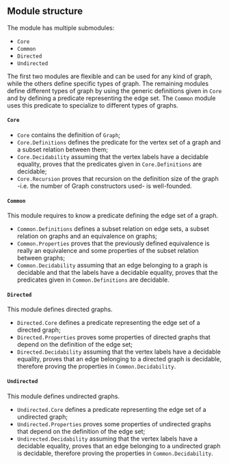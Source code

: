 ## Module structure
The module has multiple submodules:
- `Core`
- `Common`
- `Directed`
- `Undirected`

The first two modules are flexible and can be used for any kind of graph, while the others define specific types of graph.
The remaining modules define different types of graph by using the generic definitions given in `Core` and by defining a predicate representing the edge set.
The `Common` module uses this predicate to specialize to different types of graphs.

#### `Core`
- `Core` contains the definition of `Graph`;
- `Core.Definitions` defines the predicate for the vertex set of a graph and a subset relation between them;
- `Core.Decidability` assuming that the vertex labels have a decidable equality, proves that the predicates given in `Core.Definitions` are decidable;
- `Core.Recursion` proves that recursion on the definition size of the graph -i.e. the number of Graph constructors used- is well-founded.

#### `Common`
This module requires to know a predicate defining the edge set of a graph.
- `Common.Definitions` defines a subset relation on edge sets, a subset relation on graphs and an equivalence on graphs;
- `Common.Properties` proves that the previously defined equivalence is really an equivalence and some properties of the subset relation between graphs;
- `Common.Decidability` assuming that an edge belonging to a graph is decidable and that the labels have a decidable equality, proves that the predicates given in `Common.Definitions` are decidable.

#### `Directed`
This module defines directed graphs.
- `Directed.Core` defines a predicate representing the edge set of a directed graph;
- `Directed.Properties` proves some properties of directed graphs that depend on the definition of the edge set;
- `Directed.Decidability` assuming that the vertex labels have a decidable equality, proves that an edge belonging to a directed graph is decidable, therefore proving the properties in `Common.Decidability`.

#### `Undirected`
This module defines undirected graphs.
- `Undirected.Core` defines a predicate representing the edge set of a undirected graph;
- `Undirected.Properties` proves some properties of undirected graphs that depend on the definition of the edge set;
- `Undirected.Decidability` assuming that the vertex labels have a decidable equality, proves that an edge belonging to a undirected graph is decidable, therefore proving the properties in `Common.Decidability`.